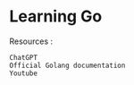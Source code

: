 # Learning Go


Resources :

    ChatGPT
    Official Golang documentation 
    Youtube 
    
        
